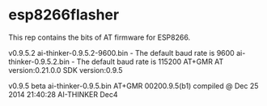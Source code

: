 # esp8266flasher
This rep contains the bits of AT firmware for ESP8266. 

v0.9.5.2
ai-thinker-0.9.5.2-9600.bin - The default baud rate is 9600
ai-thinker-0.9.5.2.bin - The default baud rate is 115200
AT+GMR
AT version:0.21.0.0
SDK version:0.9.5

v0.9.5 beta
ai-thinker-0.9.5.bin
AT+GMR
00200.9.5(b1)
compiled @ Dec 25 2014 21:40:28
AI-THINKER Dec4
